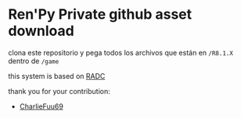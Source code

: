 # Ren'Py Private github asset download

clona este repositorio y pega todos los archivos que están en `/R8.1.X` dentro de `/game`

this system is based on [RADC](https://github.com/CharlieFuu69/RenPy_Asset_Download_Complement)

thank you for your contribution:
- [CharlieFuu69](https://github.com/CharlieFuu69)
